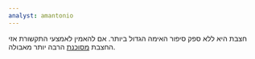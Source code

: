 ```yaml
---
analyst: amantonio
---
```


חצבת היא ללא ספק סיפור האימה הגדול ביותר. אם להאמין לאמצעי התקשורת אזי החצבת [מסוכנת](http://www.healthcareglobal.com/hospitals/scared-ebola-measles-outbreak-far-more-dangerous) הרבה יותר מאבולה.
